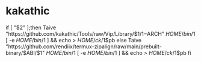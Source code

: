 # kakathic
if [ "$2" ];then
Taive "https://github.com/kakathic/Tools/raw/Vip/Library/$1/$1-$ARCH" $HOME/bin/$1
[ -e $HOME/bin/$1 ] && echo > $HOME/ck/$1$pb
else
Taive "https://github.com/rendiix/termux-zipalign/raw/main/prebuilt-binary/$ABI/$1" $HOME/bin/$1
[ -e $HOME/bin/$1 ] && echo > $HOME/ck/$1$pb
fi
